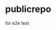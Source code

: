 # publicrepo
for e2e test










































































































































































































































































































































































































































































































































































































































































































































































































































































































































































































































































































































































































































































































































































































































































































